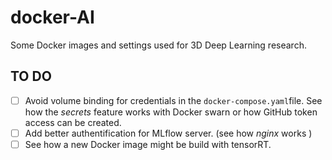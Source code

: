 # docker-AI
Some Docker images and settings used for 3D Deep Learning research. 

## TO DO 
- [ ] Avoid volume binding for credentials in the `docker-compose.yaml`file. See how the _secrets_ feature works with Docker swarn or how GitHub token access can be created. 
- [ ] Add better authentification for MLflow server. (see how _nginx_ works )
- [ ] See how a new Docker image might be build with tensorRT. 
